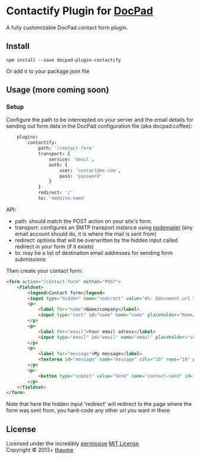 # Contactify Plugin for [DocPad](http://docpad.org)

A fully customizable DocPad contact form plugin.


## Install

```
npm install --save docpad-plugin-contactify
```

Or add it to your package.json file


## Usage (more coming soon)

### Setup

Configure the path to be intercepted on your server and the email details for sending out form data in the DocPad configuration file (aka docpad.coffee):

```coffeescript
	plugins:
		contactify:
			path: '/contact-form'
			transport: {
				service: 'Gmail',
				auth: {
					user: 'contact@me.com',
					pass: 'password'
				}
			}
			redirect: '/'
			to: 'me@site.name'
```

API:
- path: should match the POST action on your site's form.
- transport: configures an SMTP transport instance using [nodemailer](http://www.nodemailer.com/) (any email account should do, it is where the mail is sent from)
- redirect: options that will be overwritten by the hidden input called redirect in your form (if it exists)
- to: may be a list of destination email addresses for sending form submissions

Then create your contact form:

```HTML
<form action="/contact-form" method="POST">
	<fieldset>
		<legend>Contact form</legend>
		<input type="hidden" name="redirect" value="<%- @document.url %>?formSent=1">
		<p>
			<label for="name">Name/company</label>
			<input type="text" id="name" name="name" placeholder="Name/company" />
		</p>
		<p>
			<label for="email">Your email adress</label>
			<input type="email" id="email" name="email" placeholder="contact@me.com" />
		</p>
		<p>
			<label for="message">My message</label>
			<textarea id="message" name="message" cols="10" rows="10" placeholder="Your message..."></textarea>
		</p>
		<p>
			<button type="submit" value="Send" name="contact-send" id="contact-send">Send</button>
		</p>
	</fieldset>
</form>
```

Note that here the hidden input 'redirect' will redirect to the page where the form was sent from, you hard-code any other url you want in there

## License
Licensed under the incredibly [permissive](http://en.wikipedia.org/wiki/Permissive_free_software_licence) [MIT License](http://creativecommons.org/licenses/MIT/)
<br/>Copyright &copy; 2013+ [thaume](http://thau.me)
